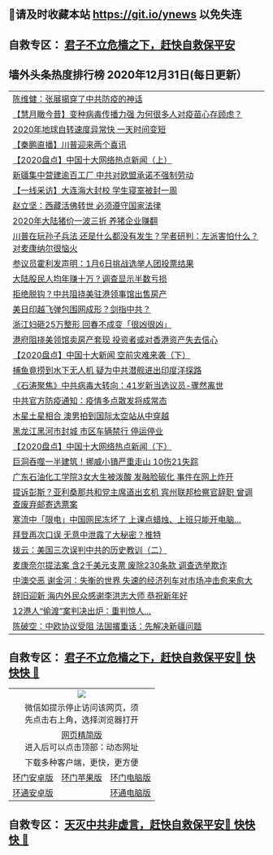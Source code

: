 ## 📩请及时收藏本站 https://git.io/ynews 以免失连</a>
## 自救专区： [君子不立危樯之下，赶快自救保平安 ](https://github.com/pwgy/td/blob/master/README.md)

## 墙外头条热度排行榜 2020年12月31日(每日更新）

 <table>
<tr><td colspan="2" align="left"><a href="https://psrkenpf.zggfd.cyou/?name=c1261341&key=pzykfwejorbvjhqc&from=gy2">陈维健：张展揭穿了中共防疫的神话</a></td></tr>
<tr><td colspan="2" align="left"><a href="https://psrkenpf.zggfd.cyou/?name=c1261340&key=pzykfwejorbvjhqc&from=gy2">【慧月瞰今昔】变种病毒传播力强 为何很多人对疫苗心存顾虑？</a></td></tr>
<tr><td colspan="2" align="left"><a href="https://psrkenpf.zggfd.cyou/?name=c1261361&key=pzykfwejorbvjhqc&from=gy2">2020年地球自转速度异常快 一天时间变短</a></td></tr>
<tr><td colspan="2" align="left"><a href="https://psrkenpf.zggfd.cyou/?name=c1261320&key=pzykfwejorbvjhqc&from=gy2">【秦鹏直播】川普迎来两个喜讯</a></td></tr>
<tr><td colspan="2" align="left"><a href="https://psrkenpf.zggfd.cyou/?name=c1261281&key=pzykfwejorbvjhqc&from=gy2">【2020盘点】中国十大网络热点新闻（上）</a></td></tr>
<tr><td colspan="2" align="left"><a href="https://psrkenpf.zggfd.cyou/?name=c1261366&key=pzykfwejorbvjhqc&from=gy2">新疆集中营建逾百工厂 中共对欧盟承诺不强制劳动</a></td></tr>
<tr><td colspan="2" align="left"><a href="https://psrkenpf.zggfd.cyou/?name=c1261365&key=pzykfwejorbvjhqc&from=gy2">【一线采访】大连海大封校 学生寝室被封一周</a></td></tr>
<tr><td colspan="2" align="left"><a href="https://psrkenpf.zggfd.cyou/?name=c1261330&key=pzykfwejorbvjhqc&from=gy2">赵立坚：西藏活佛转世 必须遵守国家法律</a></td></tr>
<tr><td colspan="2" align="left"><a href="https://psrkenpf.zggfd.cyou/?name=c1261369&key=pzykfwejorbvjhqc&from=gy2">2020年大陆猪价一波三折 养猪企业赚翻</a></td></tr>
<tr><td colspan="2" align="left"><a href="https://psrkenpf.zggfd.cyou/?name=c1261303&key=pzykfwejorbvjhqc&from=gy2">川普在玩孙子兵法 还是什么都没有发生？学者研判：左派害怕什么？对麦康纳尔很恼火</a></td></tr>
<tr><td colspan="2" align="left"><a href="https://psrkenpf.zggfd.cyou/?name=c1261337&key=pzykfwejorbvjhqc&from=gy2">参议员霍利发声明：1月6日挑战选举人团投票结果</a></td></tr>
<tr><td colspan="2" align="left"><a href="https://psrkenpf.zggfd.cyou/?name=c1261367&key=pzykfwejorbvjhqc&from=gy2">大陆股民人均年赚十万？调查显示半数亏损</a></td></tr>
<tr><td colspan="2" align="left"><a href="https://psrkenpf.zggfd.cyou/?name=c1261372&key=pzykfwejorbvjhqc&from=gy2">拒绝脱钩？中共阻挠美驻港领事馆出售房产</a></td></tr>
<tr><td colspan="2" align="left"><a href="https://psrkenpf.zggfd.cyou/?name=c1261368&key=pzykfwejorbvjhqc&from=gy2">美日印越飞弹包围网成形？剑指中共？</a></td></tr>
<tr><td colspan="2" align="left"><a href="https://psrkenpf.zggfd.cyou/?name=c1261333&key=pzykfwejorbvjhqc&from=gy2">浙江妇砸25万整形 回春不成变「很凶很凶」</a></td></tr>
<tr><td colspan="2" align="left"><a href="https://psrkenpf.zggfd.cyou/?name=c1261304&key=pzykfwejorbvjhqc&from=gy2">港府阻挠美领馆卖房产套现 投资者或对香港资产失去信心</a></td></tr>
<tr><td colspan="2" align="left"><a href="https://psrkenpf.zggfd.cyou/?name=c1261307&key=pzykfwejorbvjhqc&from=gy2">【2020盘点】中国十大新闻 空前灾难来袭（下）</a></td></tr>
<tr><td colspan="2" align="left"><a href="https://psrkenpf.zggfd.cyou/?name=c1261334&key=pzykfwejorbvjhqc&from=gy2">捕鱼竟捞到水下无人机 疑为中共潜舰进出印度洋探路</a></td></tr>
<tr><td colspan="2" align="left"><a href="https://psrkenpf.zggfd.cyou/?name=c1261331&key=pzykfwejorbvjhqc&from=gy2">《石涛聚焦》中共病毒大转向：41岁新当选议员-骤然离世</a></td></tr>
<tr><td colspan="2" align="left"><a href="https://psrkenpf.zggfd.cyou/?name=c1261309&key=pzykfwejorbvjhqc&from=gy2">中共官方防疫通知：疫情多点散发将成常态</a></td></tr>
<tr><td colspan="2" align="left"><a href="https://psrkenpf.zggfd.cyou/?name=c1261360&key=pzykfwejorbvjhqc&from=gy2">木星土星相合 澳男拍到国际太空站从中穿越</a></td></tr>
<tr><td colspan="2" align="left"><a href="https://psrkenpf.zggfd.cyou/?name=c1261364&key=pzykfwejorbvjhqc&from=gy2">黑龙江黑河市封城 市区车辆禁行 停运停业</a></td></tr>
<tr><td colspan="2" align="left"><a href="https://psrkenpf.zggfd.cyou/?name=c1261302&key=pzykfwejorbvjhqc&from=gy2">【2020盘点】中国十大网络热点新闻（下）</a></td></tr>
<tr><td colspan="2" align="left"><a href="https://psrkenpf.zggfd.cyou/?name=c1261363&key=pzykfwejorbvjhqc&from=gy2">巨洞吞噬一半建筑！挪威小镇严重走山 10伤21失踪</a></td></tr>
<tr><td colspan="2" align="left"><a href="https://psrkenpf.zggfd.cyou/?name=c1261336&key=pzykfwejorbvjhqc&from=gy2">广东石油化工学院3女大生被泼酸 发融脸碳化 事件在网上炸开</a></td></tr>
<tr><td colspan="2" align="left"><a href="https://psrkenpf.zggfd.cyou/?name=c1261312&key=pzykfwejorbvjhqc&from=gy2">提诉彭斯？亚利桑那共和党主席道出玄机 宾州联邦检察官辞职 曾调查废弃邮寄选票案</a></td></tr>
<tr><td colspan="2" align="left"><a href="https://psrkenpf.zggfd.cyou/?name=c1261326&key=pzykfwejorbvjhqc&from=gy2">寒流中「限电」中国网民冻坏了 上课点蜡烛、上班只能开电脑…</a></td></tr>
<tr><td colspan="2" align="left"><a href="https://psrkenpf.zggfd.cyou/?name=c1261350&key=pzykfwejorbvjhqc&from=gy2">拜登再次口误 无意中泄露了大秘密？推特</a></td></tr>
<tr><td colspan="2" align="left"><a href="https://psrkenpf.zggfd.cyou/?name=c1261339&key=pzykfwejorbvjhqc&from=gy2">拨云：美国三次误判中共的历史教训（二）</a></td></tr>
<tr><td colspan="2" align="left"><a href="https://psrkenpf.zggfd.cyou/?name=c1261335&key=pzykfwejorbvjhqc&from=gy2">麦康奈尔提法案 含2千美元支票 废除230条款 调查选举欺诈</a></td></tr>
<tr><td colspan="2" align="left"><a href="https://psrkenpf.zggfd.cyou/?name=c1261362&key=pzykfwejorbvjhqc&from=gy2">中澳交恶 谢金河：失衡的世界 失速的经济列车对市场冲击愈来愈大</a></td></tr>
<tr><td colspan="2" align="left"><a href="https://psrkenpf.zggfd.cyou/?name=c1261371&key=pzykfwejorbvjhqc&from=gy2">辞旧迎新 海内外民众感谢李洪志大师 恭祝新年好</a></td></tr>
<tr><td colspan="2" align="left"><a href="https://psrkenpf.zggfd.cyou/?name=c1261359&key=pzykfwejorbvjhqc&from=gy2">12港人“偷渡”案判决出炉：重判惊人…</a></td></tr>
<tr><td colspan="2" align="left"><a href="https://psrkenpf.zggfd.cyou/?name=c1261319&key=pzykfwejorbvjhqc&from=gy2">陈破空：中欧协议受阻 法国撂重话：先解决新疆问题</a></td></tr>

</table>

 ## 自救专区： [君子不立危樯之下，赶快自救保平安🍎 快快快 📩](https://github.com/pwgy/td/blob/master/README.md)
 
<table>
  <tr>
    <td colspan="3" align="center"><img src="https://cdn.jsdelivr.net/gh/opipe/up/oGate65.jpg"/></td>
  </tr>
  <tr>
    <td colspan="3" align="center">微信如提示停止访问该网页，须<br/>先点击右上角，选择浏览器打开</td>
  <tr>
  <tr>
    <td colspan="3" align="center"><a href="https://gitcdn.xyz/cdn/otiny/up/master/show005.htm">网页精简版</a><br/>进入后可以点击顶部：动态网址</td>
  </tr>
  <tr>
    <td colspan="3" align="center">下载多种客户端，更快，更方便</td>
  <tr>
  <tr>
    <td align="center"><a href="https://cdn.jsdelivr.net/gh/opipe/up/oGatea.apk">环门安卓版</a></td>
    <td align="center"><a href="https://x.co/odisk">环门苹果版</a></td>
    <td align="center"><a href="https://cdn.jsdelivr.net/gh/opipe/up/oGate.zip">环门电脑版</a></td>
  </tr>
  <tr>
    <td align="center"><a href="https://cdn.jsdelivr.net/gh/opipe/up/oPipe.apk">环通安卓版</a></td>
    <td align="center"></td>
    <td align="center"><a href="https://raw.githubusercontent.com/opipe/up/master/oPipe.zip">环通电脑版</a></td>
  </tr>
  
</table>


 ## 自救专区： [天灭中共非虚言，赶快自救保平安🍎 快快快 📩](https://github.com/pwgy/td/blob/master/README.md)
